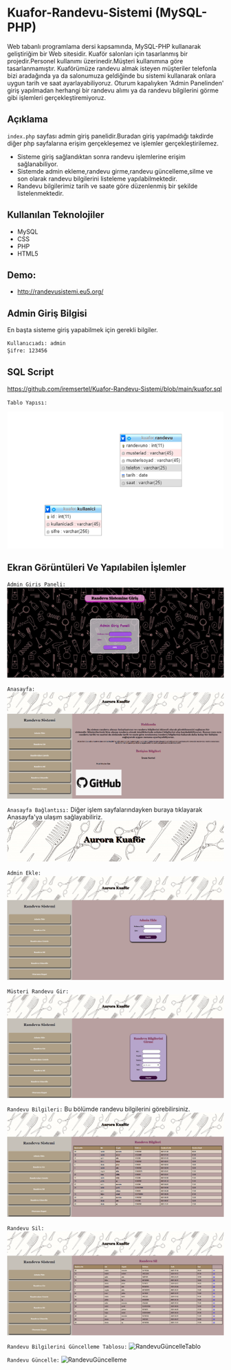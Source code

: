 # Kuafor-Randevu-Sistemi (MySQL-PHP)
Web tabanlı programlama dersi kapsamında, MySQL-PHP kullanarak geliştiriğim bir Web sitesidir.
Kuaför salonları için tasarlanmış bir projedir.Personel kullanımı üzerinedir.Müşteri kullanımına göre tasarlanmamıştır.
Kuaförümüze randevu almak isteyen müşteriler telefonla bizi aradağında ya da salonumuza geldiğinde bu sistemi kullanarak onlara uygun tarih ve saat ayarlayabiliyoruz.
Oturum kapalıyken 'Admin Panelinden' giriş yapılmadan herhangi bir randevu alımı ya da randevu bilgilerini görme gibi işlemleri gerçekleştiremiyoruz.

## Açıklama
 `index.php` sayfası admin giriş panelidir.Buradan giriş yapılmadığı takdirde diğer php sayfalarına erişim gerçekleşemez ve işlemler gerçekleştirilemez.

- Sisteme giriş sağlandıktan sonra randevu işlemlerine erişim sağlanabiliyor.
- Sistemde admin ekleme,randevu girme,randevu güncelleme,silme ve son olarak randevu bilgilerini listeleme yapılabilmektedir.
- Randevu bilgilerimiz tarih ve saate göre düzenlenmiş bir şekilde listelenmektedir.

## Kullanılan Teknolojiler
- MySQL
- CSS
- PHP
- HTML5

## Demo:
- <http://randevusistemi.eu5.org/>

## Admin Giriş Bilgisi
En başta sisteme giriş yapabilmek için gerekli bilgiler.
```sh
Kullanıcıadı: admin
Şifre: 123456
```

## SQL Script
<https://github.com/iremsertel/Kuafor-Randevu-Sistemi/blob/main/kuafor.sql>

`Tablo Yapısı:`

![TabloYapısı](https://github.com/iremsertel/Kuafor-Randevu-Sistemi/blob/main/resimler/Tablo.PNG)

## Ekran Görüntüleri Ve Yapılabilen İşlemler
`Admin Giris Paneli:`
![AdminGirisPaneli](https://github.com/iremsertel/Kuafor-Randevu-Sistemi/blob/main/resimler/AdminGiris.PNG)

`Anasayfa:`
![AnaSayfa](https://github.com/iremsertel/Kuafor-Randevu-Sistemi/blob/main/resimler/Anasayfa.PNG)

`Anasayfa Bağlantısı:`
Diğer işlem sayfalarındayken buraya tıklayarak Anasayfa'ya ulaşım sağlayabiliriz.
![AnasayfaBaglanti](https://github.com/iremsertel/Kuafor-Randevu-Sistemi/blob/main/resimler/BaglantiAnasayfa.PNG)

`Admin Ekle:`
![AdminEkle](https://github.com/iremsertel/Kuafor-Randevu-Sistemi/blob/main/resimler/Adminekle.PNG)

`Müsteri Randevu Gir:`
![MüsteriRandevuGir](https://github.com/iremsertel/Kuafor-Randevu-Sistemi/blob/main/resimler/Randevugir.PNG)

`Randevu Bilgileri:`
Bu bölümde randevu bilgilerini görebilirsiniz.
![RandevuBilgileri](https://github.com/iremsertel/Kuafor-Randevu-Sistemi/blob/main/resimler/Randevubilgileri.PNG)

`Randevu Sil:`
![RandevuSil](https://github.com/iremsertel/Kuafor-Randevu-Sistemi/blob/main/resimler/Randevusil.PNG)

`Randevu Bilgilerini Güncelleme Tablosu:`
![RandevuGüncelleTablo](https://github.com/iremsertel/Kuafor-Randevu-Sistemi/blob/main/resimler/Randevug%C3%BCncelle.PNG)

`Randevu Güncelle:`
![RandevuGüncelleme](https://github.com/iremsertel/Kuafor-Randevu-Sistemi/blob/main/resimler/Randevug%C3%BCncelle2.PNG)

